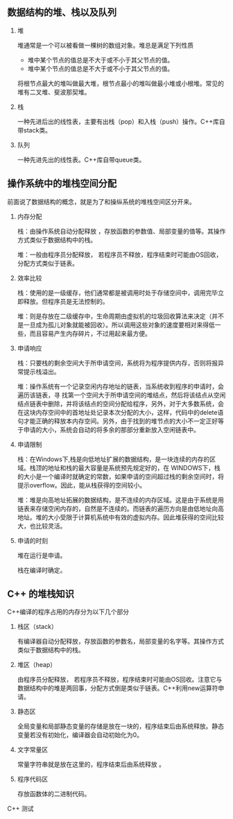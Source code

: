 ## 数据结构的堆、栈以及队列

1. 堆

   堆通常是一个可以被看做一棵树的数组对象。堆总是满足下列性质

   - 堆中某个节点的值总是不大于或不小于其父节点的值。
   - 堆中某个节点的值总是不大于或不小于其父节点的值。

   将根节点最大的堆叫做最大堆，根节点最小的堆叫做最小堆或小根堆。常见的堆有二叉堆、斐波那契堆。

2. 栈

   一种先进后出的线性表，主要有出栈（pop）和入栈（push）操作。C++库自带stack类。

3. 队列

   一种先进先出的线性表。C++库自带queue类。

## 操作系统中的堆栈空间分配

前面说了数据结构的概念，就是为了和操纵系统的堆栈空间区分开来。

1. 内存分配

   栈：由操作系统自动分配释放 ，存放函数的参数值、局部变量的值等。其操作方式类似于数据结构中的栈。

   堆：一般由程序员分配释放， 若程序员不释放，程序结束时可能由OS回收，分配方式类似于链表。

2. 效率比较

   栈：使用的是一级缓存，他们通常都是被调用时处于存储空间中，调用完毕立即释放。但程序员是无法控制的。

   堆：则是存放在二级缓存中，生命周期由虚拟机的垃圾回收算法来决定（并不是一旦成为孤儿对象就能被回收）。所以调用这些对象的速度要相对来得低一些，而且容易产生内存碎片，不过用起来最方便。

3. 申请响应

   栈：只要栈的剩余空间大于所申请空间，系统将为程序提供内存，否则将报异常提示栈溢出。

   堆：操作系统有一个记录空闲内存地址的链表，当系统收到程序的申请时，会遍历该链表，寻 找第一个空间大于所申请空间的堆结点，然后将该结点从空闲结点链表中删除，并将该结点的空间分配给程序，另外，对于大多数系统，会在这块内存空间中的首地址处记录本次分配的大小，这样，代码中的delete语句才能正确的释放本内存空间。另外，由于找到的堆节点的大小不一定正好等于申请的大小，系统会自动的将多余的那部分重新放入空闲链表中。

4. 申请限制

   栈：在Windows下,栈是向低地址扩展的数据结构，是一块连续的内存的区域。栈顶的地址和栈的最大容量是系统预先规定好的，在 WINDOWS下，栈的大小是一个编译时就确定的常数，如果申请的空间超过栈的剩余空间时，将提示overflow。因此，能从栈获得的空间较小。

   堆：堆是向高地址拓展的数据结构，是不连续的内存区域。这是由于系统是用链表来存储空闲内存的，自然是不连续的。而链表的遍历方向是由低地址向高地址。堆的大小受限于计算机系统中有效的虚拟内存。因此堆获得的空间比较大，也比较灵活。

5. 申请的时刻

   堆在运行是申请。

   栈在编译时确定。

## C++ 的堆栈知识

C++编译的程序占用的内存分为以下几个部分

1. 栈区（stack）

   有编译器自动分配释放，存放函数的参数名，局部变量的名字等。其操作方式类似于数据结构中的栈。

2. 堆区（heap）

    由程序员分配释放， 若程序员不释放，程序结束时可能由OS回收。注意它与数据结构中的堆是两回事，分配方式倒是类似于链表。C++利用new运算符申请。

3. 静态区

   全局变量和局部静态变量的存储是放在一块的，程序结束后由系统释放。静态变量若没有初始化，编译器会自动初始化为0。

4. 文字常量区

   常量字符串就是放在这里的，程序结束后由系统释放 。

5. 程序代码区

   存放函数体的二进制代码。

C++ 测试

